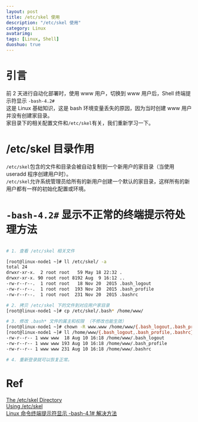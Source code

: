 ```yaml
---
layout: post
title: /etc/skel 使用
description: "/etc/skel 使用"
category: Linux
avatarimg:
tags: [Linux, Shell]
duoshuo: true
---
```


# 引言

前 2 天进行自动化部署时，使用 www 用户，切换到 www 用户后，Shell 终端提示符显示 `-bash-4.2#`  
这是 Linux 基础知识，这是 bash 环境变量丢失的原因，因为当时创建 www 用户并没有创建家目录。  
家目录下的相关配置文件和`/etc/skel`有关，我们重新学习一下。

# /etc/skel 目录作用

`/etc/skel`包含的文件和目录会被自动复制到一个新用户的家目录（当使用 useradd 程序创建用户时）。  
`/etc/skel`允许系统管理员给所有的新用户创建一个默认的家目录，这样所有的新用户都有一样的初始化配置或环境。  

# `-bash-4.2#` 显示不正常的终端提示符处理方法

```bash

# 1. 查看 /etc/skel 相关文件

[root@linux-node1 ~]# ll /etc/skel/ -a
total 24
drwxr-xr-x.  2 root root   59 May 18 22:32 .
drwxr-xr-x. 90 root root 8192 Aug  9 16:12 ..
-rw-r--r--.  1 root root   18 Nov 20  2015 .bash_logout
-rw-r--r--.  1 root root  193 Nov 20  2015 .bash_profile
-rw-r--r--.  1 root root  231 Nov 20  2015 .bashrc

# 2. 拷贝 /etc/skel 下的文件到对应用户家目录
[root@linux-node1 ~]# cp /etc/skel/.bash* /home/www/

# 3. 修改 .bash* 文件的属主和权限 （不修改也能生效）
[root@linux-node1 ~]# chown -R www.www /home/www/{.bash_logout,.bash_profile,.bashrc}
[root@linux-node1 ~]# ll /home/www/{.bash_logout,.bash_profile,.bashrc}
-rw-r--r-- 1 www www  18 Aug 10 16:18 /home/www/.bash_logout
-rw-r--r-- 1 www www 193 Aug 10 16:18 /home/www/.bash_profile
-rw-r--r-- 1 www www 231 Aug 10 16:18 /home/www/.bashrc

# 4. 重新登录就可以恢复正常。 

```   

# Ref
[The /etc/skel Directory](http://www.linfo.org/etc_skel.html)  
[Using /etc/skel](http://www.linuxhowtos.org/Tips%20and%20Tricks/using_skel.htm)  
[Linux 命令终端提示符显示 -bash-4.1# 解决方法](http://blog.csdn.net/zouqingfang/article/details/13768661)  
